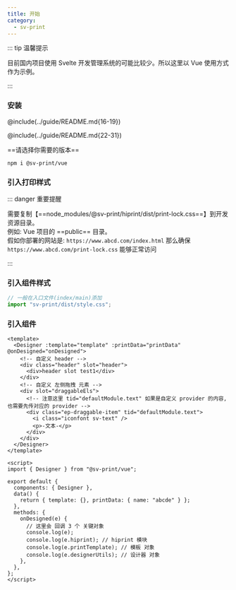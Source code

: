 ```yaml
---
title: 开始
category:
  - sv-print
---
```


::: tip 温馨提示

目前国内项目使用 Svelte 开发管理系统的可能比较少。所以这里以 Vue 使用方式作为示例。

:::

### 安装

@include(../guide/README.md{16-19})

@include(../guide/README.md{22-31})

==请选择你需要的版本==

```
npm i @sv-print/vue
```

### 引入打印样式

::: danger 重要提醒

需要复制【==node_modules/@sv-print/hiprint/dist/print-lock.css==】到开发资源目录。<br/>
例如: Vue 项目的 ==public== 目录。<br/>
假如你部署的网站是: `https://www.abcd.com/index.html` 那么确保 `https://www.abcd.com/print-lock.css` 能够正常访问

:::

### 引入组件样式

```js
// 一般在入口文件(index/main)添加
import "sv-print/dist/style.css";
```

### 引入组件

```vue
<template>
  <Designer :template="template" :printData="printData" @onDesigned="onDesigned">
    <!-- 自定义 header -->
    <div class="header" slot="header">
      <div>header slot test1</div>
    </div>
    <!-- 自定义 左侧拖拽 元素 -->
    <div slot="draggableEls">
      <!-- 注意这里 tid="defaultModule.text" 如果是自定义 provider 的内容, 也需要先传对应的 provider -->
      <div class="ep-draggable-item" tid="defaultModule.text">
        <i class="iconfont sv-text" />
        <p>-文本-</p>
      </div>
    </div>
  </Designer>
</template>

<script>
import { Designer } from "@sv-print/vue";

export default {
  components: { Designer },
  data() {
    return { template: {}, printData: { name: "abcde" } };
  },
  methods: {
    onDesigned(e) {
      // 这里会 回调 3 个 关键对象
      console.log(e);
      console.log(e.hiprint); // hiprint 模块
      console.log(e.printTemplate); // 模板 对象
      console.log(e.designerUtils); // 设计器 对象
    },
  },
};
</script>
```
